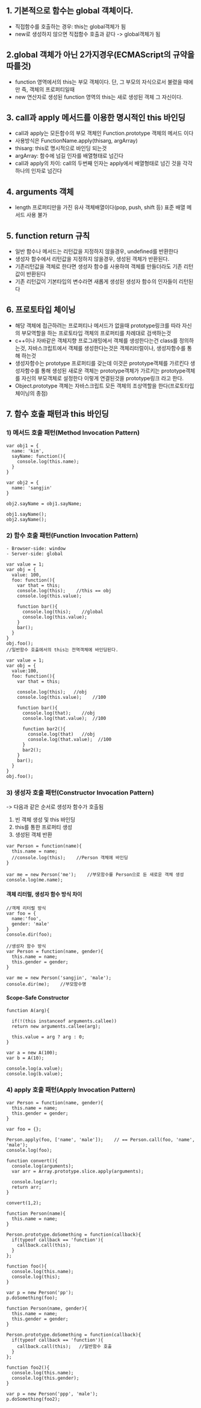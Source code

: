 ## 1. 기본적으로 함수는 global 객체이다.
 - 직접함수를 호출하는 경우: this는 global객체가 됨
 - new로 생성하지 않으면 직접함수 호출과 같다 -> global객체가 됨

## 2.global 객체가 아닌 2가지경우(ECMAScript의 규약을 따를것)
 - function 영역에서의 this는 부모 객체이다. 단, 그 부모의 자식으로서 불렸을 때에만 즉, 객체의 프로퍼티일때
 - new 연산자로 생성된 function 영역의 this는 새로 생성된 객체 그 자신이다.

## 3. call과 apply 메서드를 이용한 명시적인 this 바인딩
 - call과 apply는 모든함수의 부모 객체인 Function.prototype 객체의 메서드 이다
 - 사용방식은 FunctionName.apply(thisarg, argArray)
 - thisarg: this로 명시적으로 바인딩 되는것
 - argArray: 함수에 넘길 인자를 배열형태로 넘긴다
 - call과 apply의 차이: call의 두번째 인자는 apply에서 배열형태로 넘긴 것을 각각 하나의 인자로 넘긴다

## 4. arguments 객체
 - length 프로퍼티만을 가진 유사 객체배열이다(pop, push, shift 등) 표준 배열 메서드 사용 불가

## 5. function return 규칙
 - 일반 함수나 메서드는 리턴값을 지정하지 않을경우, undefined를 반환한다
 - 생성자 함수에서 리턴값을 지정하지 않을경우, 생성된 객체가 반환된다.
 - 기존리턴값을 객체로 한다면 생성자 함수를 사용하여 객체를 만들더라도 기존 리턴값이 반환된다
 - 기존 리턴값이 기본타입의 변수라면 새롭게 생성된 생성자 함수의 인자들이 리턴된다

## 6. 프로토타입 체이닝
 - 해당 객체에 접근하려는 프로퍼티나 메서드가 없을때 prototype링크를 따라 자신의 부모역할을 하는 프로토타입 객체의 프로퍼티를 차례대로 검색하는것
 - c++이나 자바같은 객체지향 프로그래밍에서 객체를 생성한다는건 class를 정의하는것, 자바스크립트에서 객체를 생성한다는것은 객체리터럴이나, 생성자함수를 통해 하는것
 - 생성자함수는 prototype 프로퍼티를 갖는데 이것은 prototype객체를 가르킨다 생성자함수를 통해 생성된 새로운 객체는 prototype객체가 가르키는 prototype객체를 자신의 부모객체로 설정한다 이렇게 연결된것을 prototype링크 라고 한다.
 - Object.prototype 객체는 자바스크립트 모든 객체의 조상역할을 한다(프로토타입 체이닝의 종점)

## 7. 함수 호출 패턴과 this 바인딩
  ### 1) 메서드 호출 패턴(Method Invocation Pattern) ###
```
var obj1 = {
  name: 'kim',
  sayName: function(){
    console.log(this.name);
  }
}

var obj2 = {
  name: 'sangjin'
}

obj2.sayName = obj1.sayName;

obj1.sayName();
obj2.sayName();
```


  
 ### 2) 함수 호출 패턴(Function Invocation Pattern) ###
  	- Browser-side: window
  	- Server-side: global

```
var value = 1;
var obj = {
  value: 100,
  foo: function(){
    var that = this;
    console.log(this);    //this == obj
    console.log(this.value);

    function bar(){
      console.log(this);    //global
      console.log(this.value);
    }
    bar();
  }
}
obj.foo();
//일반함수 호출에서의 this는 전역객체에 바인딩된다.
```

```
var value = 1;
var obj = {
  value:100,
  foo: function(){
    var that = this;

    console.log(this);   //obj
    console.log(this.value);    //100

    function bar(){
      console.log(that);    //obj
      console.log(that.value);  //100

      function bar2(){
        console.log(that)   //obj
        console.log(that.value);  //100
      }
      bar2();
    }
    bar();
  }
}
obj.foo();
```





 ### 3) 생성자 호출 패턴(Constructor Invocation Pattern) ###
  -> 다음과 같은 순서로 생성자 함수가 호출됨


1. 빈 객체 생성 및 this 바인딩
2. this를 통한 프로퍼티 생성
3. 생성된 객체 반환


```
var Person = function(name){
  this.name = name;
  //console.log(this);    //Person 객체에 바인딩
}

var me = new Person('me');    //부모함수를 Person으로 둔 새로운 객체 생성
console.log(me.name);
```

#### 객체 리터럴, 생성자 함수 방식 차이 ####


```
//객체 리터럴 방식
var foo = {
  name:'foo',
  gender: 'male'
}
console.dir(foo);

//생성자 함수 방식
var Person = function(name, gender){
  this.name = name;
  this.gender = gender;
}

var me = new Person('sangjin', 'male');
console.dir(me);    //부모함수명
```


#### Scope-Safe Constructor ####


```
function A(arg){

  if(!(this instanceof arguments.callee))
  return new arguments.callee(arg);

  this.value = arg ? arg : 0;
}

var a = new A(100);
var b = A(10);

console.log(a.value);
console.log(b.value);
```



 ### 4) apply 호출 패턴(Apply Invocation Pattern) ###

```
var Person = function(name, gender){
  this.name = name;
  this.gender = gender;
}

var foo = {};

Person.apply(foo, ['name', 'male']);    // == Person.call(foo, 'name', 'male');
console.log(foo);

```


```
function convert(){
  console.log(arguments);
  var arr = Array.prototype.slice.apply(arguments);

  console.log(arr);
  return arr;
}

convert(1,2);
```


```
function Person(name){
  this.name = name;
}

Person.prototype.doSomething = function(callback){
  if(typeof callback == 'function'){
    callback.call(this);
  }
};

function foo(){
  console.log(this.name);
  console.log(this);
}

var p = new Person('pp');
p.doSomething(foo);
```


```
function Person(name, gender){
  this.name = name;
  this.gender = gender;
}

Person.prototype.doSomething = function(callback){
  if(typeof callback == 'function'){
    callback.call(this);   //일반함수 호출
  }
};

function foo2(){
  console.log(this.name);
  console.log(this.gender);
}

var p = new Person('ppp', 'male');
p.doSomething(foo2);
```



























